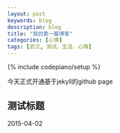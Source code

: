 ```yaml
---
layout: post
keywords: blog
description: blog
title: "我的第一篇博客"
categories: [心情]
tags: [武汉, 测试，生活，心情]
---
```

{% include codepiano/setup %}

今天正式开通基于jekyll的github page

## 测试标题
2015-04-02

